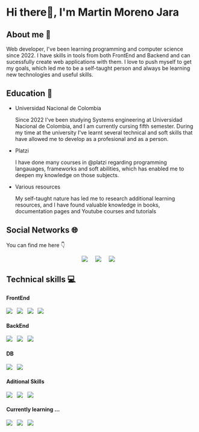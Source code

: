 <h1>Hi there👋, I'm Martin Moreno Jara</h1>

<h2>About me 👨 </h2>
  <p>
  Web developer, I've been learning programming and computer science since 2022. I have skills in tools from both FrontEnd and Backend and can sucessfully create web applications with them.
  I love to push myself to get my goals, which led me to be a self-taught person and always be learning new technologies and useful skills.
  </p>
<h2>Education 📖</h2>

<ul>
  <li>Universidad Nacional de Colombia</li>
  <p> Since 2022 I've been studying Systems engineering at Universidad Nacional de Colombia, and I am currently cursing fifth semester. During my time at the university I've learnt several technical and soft skills that have 
  allowed me to develop as a profesional and as a person.</p>
 
  <li>Platzi</li>
  <p>I have done many courses in @platzi regarding programming langauages, frameworks and soft abilities, which has enabled me to deepen my knowledge on those subjects.</p>
  <li>Various resources</li>
  <p>My self-taught nature has led me to research additional learning resources, and I have found valuable knowledge in books, documentation pages and Youtube courses and tutorials</p>
</ul>

<h2>Social Networks 🌐</h2>
<p>You can find me here 👇</p>

<p align='center'>
  <a href="https://www.linkedin.com/in/martin-moreno-jara-250977242/"><img src="https://img.shields.io/badge/linkedin-%230077B5.svg?&style=for-the-badge&logo=linkedin&logoColor=white" /></a>&nbsp;&nbsp;&nbsp;&nbsp;
   <a href="mailto:martin.moreno.j04@gmail.com?subject=Hola%20Martin"><img src="https://img.shields.io/badge/gmail-%23D14836.svg?&style=for-the-badge&logo=gmail&logoColor=white" /></a>&nbsp;&nbsp;&nbsp;&nbsp;
    <a href="https://twitter.com/MartinMDev"><img src="https://img.shields.io/badge/twitter-%231DA1F2.svg?&style=for-the-badge&logo=twitter&logoColor=white" /></a>&nbsp;&nbsp;&nbsp;&nbsp;

</p>

<h2>Technical skills 💻 </h2>
<h4>FrontEnd</h4>
  <p>
    <img src="https://img.shields.io/badge/html5%20-%23e34f26.svg?&style=for-the-badge&logo=html5&logoColor=white" />&nbsp;&nbsp;
    <img src="https://img.shields.io/badge/css3%20-%231572B6.svg?&style=for-the-badge&logo=css3&logoColor=white" />&nbsp;&nbsp;
    <img src="https://img.shields.io/badge/javascript%20-%23333333.svg?&style=for-the-badge&logo=javascript&logoColor=yellow" />&nbsp;&nbsp;
    <img src="https://img.shields.io/badge/react%20-%231572B6.svg?&style=for-the-badge&logo=react&logoColor=white" />&nbsp;&nbsp;
  </p>
<h4>BackEnd</h4>
<p>
  <img src="https://img.shields.io/badge/node.js%20-%23339933.svg?&style=for-the-badge&logo=node.js&logoColor=white" />&nbsp;&nbsp;
  <img src="https://img.shields.io/badge/express%20-%23339933.svg?&style=for-the-badge&logo=express&logoColor=white" />&nbsp;&nbsp;
  <img src="https://img.shields.io/badge/javascript%20-%23333333.svg?&style=for-the-badge&logo=javascript&logoColor=yellow" />&nbsp;&nbsp;

</p>
<h4>DB</h4>
<p>
  <img src="https://img.shields.io/badge/mysql%20-%23016B93.svg?&style=for-the-badge&logo=mysql&logoColor=white" />&nbsp;&nbsp;
  <img src="https://img.shields.io/badge/mongodb%20-%2358aa50.svg?&style=for-the-badge&logo=mongodb&logoColor=white" />&nbsp;&nbsp;
</p>
<h4>Aditional Skills</h4>
<p>
  <img src="https://img.shields.io/badge/git%20-%23F05133.svg?&style=for-the-badge&logo=git&logoColor=white" />&nbsp;&nbsp;
    <img src="https://img.shields.io/badge/github%20-%23000.svg?&style=for-the-badge&logo=github&logoColor=white" />&nbsp;&nbsp;
  <img src="https://img.shields.io/badge/docker%20-%232496ED.svg?&style=for-the-badge&logo=docker&logoColor=white" />&nbsp;&nbsp;
</p>
<h4>Currently learning ...</h4>
<p>
    <img src="https://img.shields.io/badge/Angular%20-%23F05133.svg?&style=for-the-badge&logo=angular&logoColor=white" />&nbsp;&nbsp;
  <img src="https://img.shields.io/badge/PostgreSQL%20-%23016B93.svg?&style=for-the-badge&logo=PostgreSQL&logoColor=white" />&nbsp;&nbsp;
  <img src="https://img.shields.io/badge/TailwindCSS%20-%23016B93.svg?&style=for-the-badge&logo=TailwindCSS&logoColor=white" />&nbsp;&nbsp;
  
</p>



<!--
**Martin-Moreno-Jara/Martin-Moreno-Jara** is a ✨ _special_ ✨ repository because its `README.md` (this file) appears on your GitHub profile.

Here are some ideas to get you started:

- 🔭 I’m currently working on ...
- 🌱 I’m currently learning ...
- 👯 I’m looking to collaborate on ...
- 🤔 I’m looking for help with ...
- 💬 Ask me about ...
- 📫 How to reach me: ...
- 😄 Pronouns: ...
- ⚡ Fun fact: ...
-->
